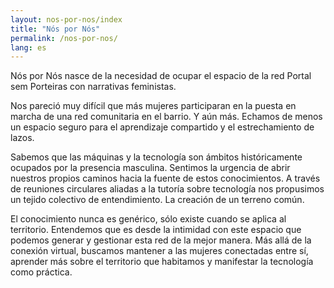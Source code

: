 ```yaml
---
layout: nos-por-nos/index
title: "Nós por Nós"
permalink: /nos-por-nos/
lang: es
---
```

  Nós por Nós nasce de la necesidad de ocupar el espacio de la red Portal sem Porteiras con narrativas feministas.

  Nos pareció muy difícil que más mujeres participaran en la puesta en marcha de una red comunitaria en el barrio. Y aún más. Echamos de menos un espacio seguro para el aprendizaje compartido y el estrechamiento de lazos.

  Sabemos que las máquinas y la tecnología son ámbitos históricamente ocupados por la presencia masculina. Sentimos la urgencia de abrir nuestros propios caminos hacia la fuente de estos conocimientos. A través de reuniones circulares aliadas a la tutoría sobre tecnología nos propusimos un tejido colectivo de entendimiento. La creación de un terreno común.

  El conocimiento nunca es genérico, sólo existe cuando se aplica al territorio. Entendemos que es desde la intimidad con este espacio que podemos generar y gestionar esta red de la mejor manera. Más allá de la conexión virtual, buscamos mantener a las mujeres conectadas entre sí, aprender más sobre el territorio que habitamos y manifestar la tecnología como práctica.
